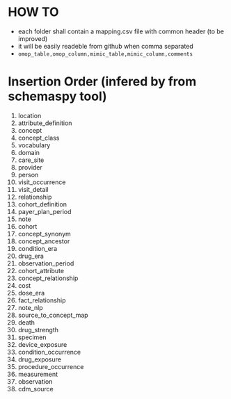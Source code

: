 HOW TO
======

- each folder shall contain a mapping.csv file with common header (to be improved)
- it will be easily readeble from github when comma separated
- `omop_table,omop_column,mimic_table,mimic_column,comments`

Insertion Order (infered by from schemaspy tool)
================================================

1. location
1. attribute_definition
1. concept
1. concept_class
1. vocabulary
1. domain
1. care_site
1. provider
1. person
1. visit_occurrence
1. visit_detail
1. relationship
1. cohort_definition
1. payer_plan_period
1. note
1. cohort
1. concept_synonym
1. concept_ancestor
1. condition_era
1. drug_era
1. observation_period
1. cohort_attribute
1. concept_relationship
1. cost
1. dose_era
1. fact_relationship
1. note_nlp
1. source_to_concept_map
1. death
1. drug_strength
1. specimen
1. device_exposure
1. condition_occurrence
1. drug_exposure
1. procedure_occurrence
1. measurement
1. observation
1. cdm_source

